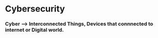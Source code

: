 # Cybersecurity

<h3>Cyber --> Interconnected Things, Devices that connnected to internet or Digital world.</h3>

